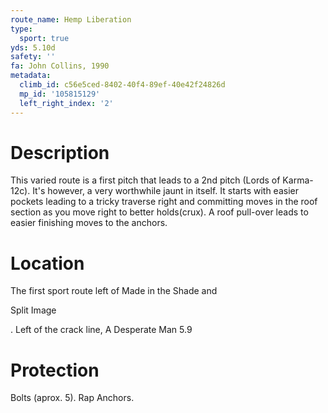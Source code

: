 ```yaml
---
route_name: Hemp Liberation
type:
  sport: true
yds: 5.10d
safety: ''
fa: John Collins, 1990
metadata:
  climb_id: c56e5ced-8402-40f4-89ef-40e42f24826d
  mp_id: '105815129'
  left_right_index: '2'
---
```

# Description
This varied route is a first pitch that leads to a 2nd pitch (Lords  of Karma- 12c).  It's however, a very worthwhile jaunt in itself.  It starts with easier pockets leading to a tricky traverse right and  committing moves in the roof section as you move right to better holds(crux).  A roof pull-over leads to easier finishing moves to the anchors.

# Location
The first sport route left of Made in the Shade and

Split Image

.  Left of the crack line, A Desperate Man 5.9

# Protection
Bolts (aprox. 5). Rap Anchors.
